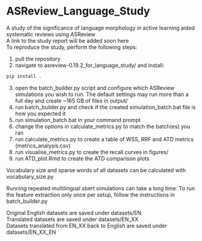 # ASReview_Language_Study
A study of the significance of language morphology in active learning aided systematic reviews using ASReview  
A link to the study report will be added soon here  
To reproduce the study, perform the following steps:

1. pull the repository
2. navigate to asreview-0.19.2_for_language_study/ and install:
``` bash
pip install .
```
3. open the batch_builder.py script and configure which ASReview simulations you wish to run. The default settings may run more than a full day and create ~165 GB of files in output/
4. run batch_builder.py and check if the created simulation_batch.bat file is how you expected it
5. run simulation_batch.bat in your command prompt
6. change the options in calculate_metrics.py to match the batch(es) you ran
7. run calculate_metrics.py to create a table of WSS, RRF and ATD metrics (metrics_analysis.csv)
8. run visualise_metrics.py to create the recall curves in figures/
9. run ATD_plot.Rmd to create the ATD comparison plots

Vocabulary size and sparse words of all datasets can be calculated with vocabulary_size.py  

Running repeated multilingual sbert simulations can take a long time. To run the feature extraction only once per setup, follow the instructions in batch_builder.py  

Original English datasets are saved under datasets/EN  
Translated datasets are saved under datasets/EN_XX  
Datasets translated from EN_XX back to English are saved under datasets/EN_XX_EN  


